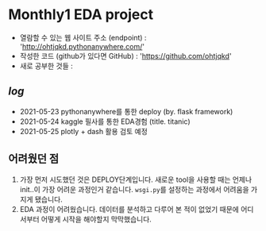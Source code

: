 # Monthly1 EDA project

- 열람할 수 있는 웹 사이트 주소 (endpoint) : 'http://ohtjqkd.pythonanywhere.com/'
- 작성한 코드 (github가 있다면 GitHub) : 'https://github.com/ohtjqkd'
- 새로 공부한 것들 :

## _log_

- 2021-05-23 pythonanywhere를 통한 deploy (by. flask framework)
- 2021-05-24 kaggle 필사를 통한 EDA경험 (title. titanic)
- 2021-05-25 plotly + dash 활용 검토 예정

## 어려웠던 점

1. 가장 먼저 시도했던 것은 DEPLOY단계입니다. 새로운 tool을 사용할 때는 언제나 init..이 가장 어려운 과정인거 같습니다. `wsgi.py`를 설정하는 과정에서 어려움을 가지게 됐습니다.
2. EDA 과정이 어려웠습니다. 데이터를 분석하고 다루어 본 적이 없었기 때문에 어디서부터 어떻게 시작을 해야할지 막막했습니다.
